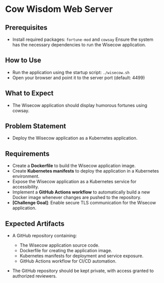 # Cow Wisdom Web Server

## Prerequisites

* Install required packages: `fortune-mod` and `cowsay`
  Ensure the system has the necessary dependencies to run the Wisecow application.

## How to Use

* Run the application using the startup script: `./wisecow.sh`
* Open your browser and point it to the server port (default: 4499)

## What to Expect

* The Wisecow application should display humorous fortunes using cowsay.

## Problem Statement

* Deploy the Wisecow application as a Kubernetes application.

## Requirements

* Create a **Dockerfile** to build the Wisecow application image.
* Create **Kubernetes manifests** to deploy the application in a Kubernetes environment.
* Expose the Wisecow application as a Kubernetes service for accessibility.
* Implement a **GitHub Actions workflow** to automatically build a new Docker image whenever changes are pushed to the repository.
* **[Challenge Goal]**: Enable secure TLS communication for the Wisecow application.

## Expected Artifacts

* A GitHub repository containing:

  * The Wisecow application source code.
  * Dockerfile for creating the application image.
  * Kubernetes manifests for deployment and service exposure.
  * GitHub Actions workflow for CI/CD automation.
* The GitHub repository should be kept private, with access granted to authorized reviewers.
